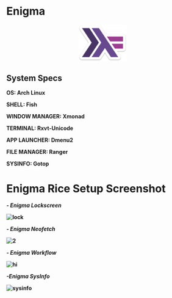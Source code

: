 <h1> <b>Enigma<b> </h1>


<p align="center">
  <img width="25%" src="https://github.com/Sam1431/Enigma/blob/master/enigma/haskell.png" />
</p>  

<h2> <b>System Specs<b> </h2>

 <b>OS</b>: Arch Linux

 <b>SHELL</b>: Fish

 <b>WINDOW MANAGER</b>: Xmonad

 <b>TERMINAL</b>: Rxvt-Unicode

 <b>APP LAUNCHER</b>: Dmenu2

 <b>FILE MANAGER</b>: Ranger

 <b>SYSINFO</b>: Gotop



# Enigma Rice Setup Screenshot 



***- Enigma Lockscreen***

![lock](https://user-images.githubusercontent.com/68412503/90327411-f07a3380-dfb0-11ea-9e31-c0c0d2335c17.png)


***- Enigma Neofetch***

![2](https://user-images.githubusercontent.com/68412503/90327441-3a631980-dfb1-11ea-9f98-2a42f94db387.png)

***- Enigma Workflow***

![hi](https://user-images.githubusercontent.com/68412503/90327465-75fde380-dfb1-11ea-927c-5c11f9f8ecfb.png)

***-Enigma SysInfo***

![sysinfo](https://user-images.githubusercontent.com/68412503/90332736-1fa69a00-dfdd-11ea-99da-624d0209f811.png)
